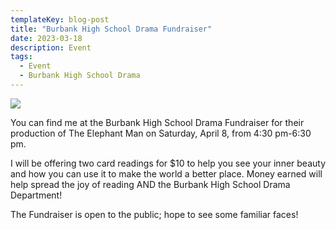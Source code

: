 ```yaml
---
templateKey: blog-post
title: "Burbank High School Drama Fundraiser"
date: 2023-03-18
description: Event
tags:
  - Event
  - Burbank High School Drama
---
```


![](/img/bhsd-tea.jpg)

You can find me at the Burbank High School Drama Fundraiser for their production of The Elephant Man on Saturday, April 8, from 4:30 pm-6:30 pm.

I will be offering two card readings for $10 to help you see your inner beauty and how you can use it to make the world a better place. Money earned will help spread the joy of reading AND the Burbank High School Drama Department!

The Fundraiser is open to the public; hope to see some familiar faces!
